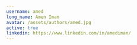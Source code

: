 ```yaml
---
username: amed
long_name: Amen Iman
avatar: /assets/authors/amed.jpg
active: true
linkedin: https://www.linkedin.com/in/amediman/
---
```

